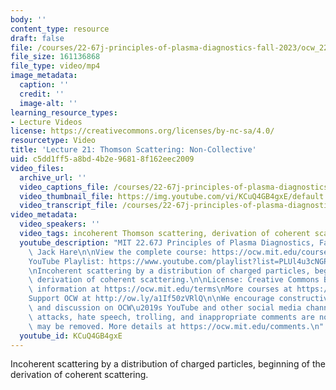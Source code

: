 ```yaml
---
body: ''
content_type: resource
draft: false
file: /courses/22-67j-principles-of-plasma-diagnostics-fall-2023/ocw_2267_lecture21_thomson_scattering_2_360p_16_9.mp4
file_size: 161136868
file_type: video/mp4
image_metadata:
  caption: ''
  credit: ''
  image-alt: ''
learning_resource_types:
- Lecture Videos
license: https://creativecommons.org/licenses/by-nc-sa/4.0/
resourcetype: Video
title: 'Lecture 21: Thomson Scattering: Non-Collective'
uid: c5dd1ff5-a8bd-4b2e-9681-8f162eec2009
video_files:
  archive_url: ''
  video_captions_file: /courses/22-67j-principles-of-plasma-diagnostics-fall-2023/1URlB9ikgDniyZBiOSdZlxiV_qjYYPsjU_transcript.webvtt
  video_thumbnail_file: https://img.youtube.com/vi/KCuQ4GB4gxE/default.jpg
  video_transcript_file: /courses/22-67j-principles-of-plasma-diagnostics-fall-2023/1URlB9ikgDniyZBiOSdZlxiV_qjYYPsjU_transcript.pdf
video_metadata:
  video_speakers: ''
  video_tags: incoherent Thomson scattering, derivation of coherent scattering
  youtube_description: "MIT 22.67J Principles of Plasma Diagnostics, Fall 2023\nInstructor:\
    \ Jack Hare\n\nView the complete course: https://ocw.mit.edu/courses/22-67j-principles-of-plasma-diagnostics-fall-2023/\n\
    YouTube Playlist: https://www.youtube.com/playlist?list=PLUl4u3cNGP61wK-NwYKZMuABl_eHBmhu4\n\
    \nIncoherent scattering by a distribution of charged particles, beginning of the\
    \ derivation of coherent scattering.\n\nLicense: Creative Commons BY-NC-SA\nMore\
    \ information at https://ocw.mit.edu/terms\nMore courses at https://ocw.mit.edu\n\
    Support OCW at http://ow.ly/a1If50zVRlQ\n\nWe encourage constructive comments\
    \ and discussion on OCW\u2019s YouTube and other social media channels. Personal\
    \ attacks, hate speech, trolling, and inappropriate comments are not allowed and\
    \ may be removed. More details at https://ocw.mit.edu/comments.\n"
  youtube_id: KCuQ4GB4gxE
---
```

Incoherent scattering by a distribution of charged particles, beginning of the derivation of coherent scattering.